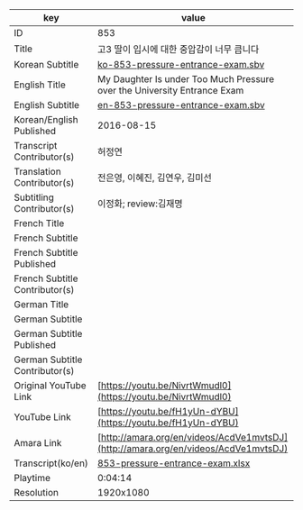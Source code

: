 |  key  |  value  |
|-------|---------|
| ID            | 853 |
| Title         | 고3 딸이 입시에 대한 중압감이 너무 큽니다 |
| Korean Subtitle | [ko-853-pressure-entrance-exam.sbv](https://github.com/jungtosociety/dharma-qna/raw/master/sub/853/ko-853-pressure-entrance-exam.sbv) |
| English Title | My Daughter Is under Too Much Pressure over the University Entrance Exam |
| English Subtitle | [en-853-pressure-entrance-exam.sbv](https://github.com/jungtosociety/dharma-qna/raw/master/sub/853/en-853-pressure-entrance-exam.sbv) |
| Korean/English Published     | 2016-08-15 |
| Transcript Contributor(s)   | 허정연 |
| Translation Contributor(s)   | 전은영, 이혜진, 김연우, 김미선 |
| Subtitling Contributor(s)   | 이정화; review:김재명 |
| French Title |  |
| French Subtitle |  |
| French Subtitle Published |  |
| French Subtitle Contributor(s) |  |
| German Title |  |
| German Subtitle |  |
| German Subtitle Published |  |
| German Subtitle Contributor(s) |  |
| Original YouTube Link  | [https://youtu.be/NivrtWmudl0](https://youtu.be/NivrtWmudl0) |
| YouTube Link  | [https://youtu.be/fH1yUn-dYBU](https://youtu.be/fH1yUn-dYBU) |
| Amara Link    | [http://amara.org/en/videos/AcdVe1mvtsDJ](http://amara.org/en/videos/AcdVe1mvtsDJ) |
| Transcript(ko/en) | [853-pressure-entrance-exam.xlsx](https://github.com/jungtosociety/dharma-qna/raw/master/sub/853/853-pressure-entrance-exam.xlsx) |
| Playtime | 0:04:14 |
| Resolution | 1920x1080|
